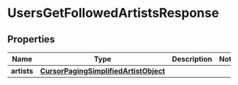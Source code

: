 

# UsersGetFollowedArtistsResponse


## Properties

| Name | Type | Description | Notes |
|------------ | ------------- | ------------- | -------------|
|**artists** | [**CursorPagingSimplifiedArtistObject**](CursorPagingSimplifiedArtistObject.md) |  |  |



